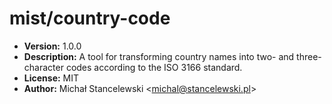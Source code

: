 # mist/country-code
+ **Version:** 1.0.0
+ **Description:** A tool for transforming country names into two- and three-character codes according to the ISO 3166 standard.
+ **License:** MIT
+ **Author:** Michał Stancelewski \<michal@stancelewski.pl\>
